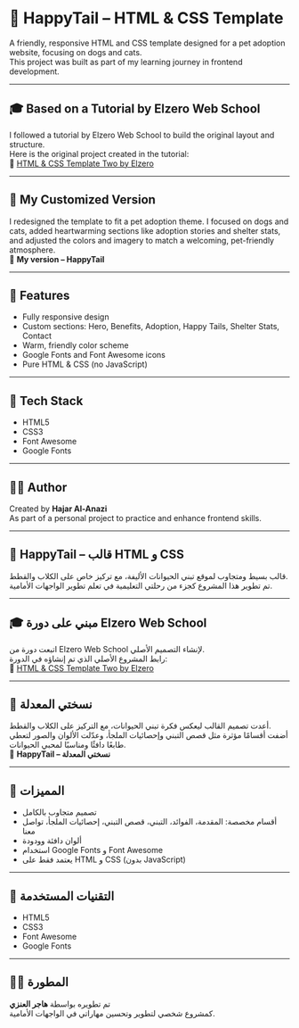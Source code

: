 # 🐾 HappyTail – HTML & CSS Template

A friendly, responsive HTML and CSS template designed for a pet adoption website, focusing on dogs and cats.  
This project was built as part of my learning journey in frontend development.

---

## 🎓 Based on a Tutorial by Elzero Web School

I followed a tutorial by Elzero Web School to build the original layout and structure.  
Here is the original project created in the tutorial:  
🔗 [HTML & CSS Template Two by Elzero](https://elzerowebschool.github.io/HTML_And_CSS_Template_Two/)

---

## 🐶 My Customized Version

I redesigned the template to fit a pet adoption theme. I focused on dogs and cats, added heartwarming sections like adoption stories and shelter stats, and adjusted the colors and imagery to match a welcoming, pet-friendly atmosphere.  
🔗 **My version – HappyTail**

---

## 📌 Features

- Fully responsive design
- Custom sections: Hero, Benefits, Adoption, Happy Tails, Shelter Stats, Contact
- Warm, friendly color scheme
- Google Fonts and Font Awesome icons
- Pure HTML & CSS (no JavaScript)

---

## 🧰 Tech Stack

- HTML5
- CSS3
- Font Awesome
- Google Fonts

---

## 🙋‍♀️ Author

Created by **Hajar Al-Anazi**  
As part of a personal project to practice and enhance frontend skills.

---

## 🐾 HappyTail – قالب HTML و CSS

قالب بسيط ومتجاوب لموقع تبني الحيوانات الأليفة، مع تركيز خاص على الكلاب والقطط.  
تم تطوير هذا المشروع كجزء من رحلتي التعليمية في تعلم تطوير الواجهات الأمامية.

---

## 🎓 مبني على دورة Elzero Web School

اتبعت دورة من Elzero Web School لإنشاء التصميم الأصلي.  
رابط المشروع الأصلي الذي تم إنشاؤه في الدورة:  
🔗 [HTML & CSS Template Two by Elzero](https://elzerowebschool.github.io/HTML_And_CSS_Template_Two/)

---

## 🐶 نسختي المعدلة

أعدت تصميم القالب ليعكس فكرة تبني الحيوانات، مع التركيز على الكلاب والقطط.  
أضفت أقسامًا مؤثرة مثل قصص التبني وإحصائيات الملجأ، وعدّلت الألوان والصور لتعطي طابعًا دافئًا ومناسبًا لمحبي الحيوانات.  
🔗 **HappyTail – نسختي المعدلة**

---

## 📌 المميزات

- تصميم متجاوب بالكامل
- أقسام مخصصة: المقدمة، الفوائد، التبني، قصص التبني، إحصائيات الملجأ، تواصل معنا
- ألوان دافئة وودودة
- استخدام Google Fonts و Font Awesome
- يعتمد فقط على HTML و CSS (بدون JavaScript)

---

## 🧰 التقنيات المستخدمة

- HTML5
- CSS3
- Font Awesome
- Google Fonts

---

## 🙋‍♀️ المطورة

تم تطويره بواسطة **هاجر العنزي**  
كمشروع شخصي لتطوير وتحسين مهاراتي في الواجهات الأمامية.
